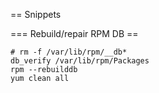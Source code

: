 

== Snippets

=== Rebuild/repair RPM DB ==

    # rm -f /var/lib/rpm/__db*
    db_verify /var/lib/rpm/Packages
    rpm --rebuilddb
    yum clean all
